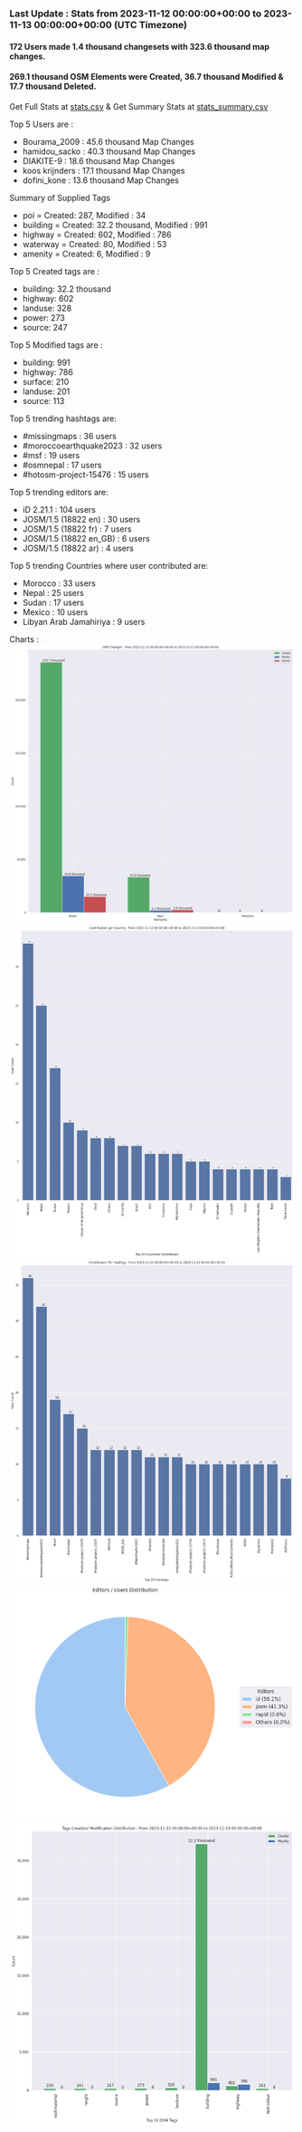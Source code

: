 ### Last Update : Stats from 2023-11-12 00:00:00+00:00 to 2023-11-13 00:00:00+00:00 (UTC Timezone)

#### 172 Users made 1.4 thousand changesets with 323.6 thousand map changes.
#### 269.1 thousand OSM Elements were Created, 36.7 thousand Modified & 17.7 thousand Deleted.
Get Full Stats at [stats.csv](/stats/hotosm/Daily/stats.csv)
 & Get Summary Stats at [stats_summary.csv](/stats/hotosm/Daily/stats_summary.csv)

Top 5 Users are : 
- Bourama_2009 : 45.6 thousand Map Changes
- hamidou_sacko : 40.3 thousand Map Changes
- DIAKITE-9 : 18.6 thousand Map Changes
- koos krijnders : 17.1 thousand Map Changes
- dofini_kone : 13.6 thousand Map Changes

Summary of Supplied Tags
- poi = Created: 287, Modified : 34
- building = Created: 32.2 thousand, Modified : 991
- highway = Created: 602, Modified : 786
- waterway = Created: 80, Modified : 53
- amenity = Created: 6, Modified : 9


Top 5 Created tags are :
- building: 32.2 thousand
- highway: 602
- landuse: 328
- power: 273
- source: 247


Top 5 Modified tags are :
- building: 991
- highway: 786
- surface: 210
- landuse: 201
- source: 113


Top 5 trending hashtags are:
- #missingmaps : 36 users
- #moroccoearthquake2023 : 32 users
- #msf : 19 users
- #osmnepal : 17 users
- #hotosm-project-15476 : 15 users


Top 5 trending editors are:
- iD 2.21.1 : 104 users
- JOSM/1.5 (18822 en) : 30 users
- JOSM/1.5 (18822 fr) : 7 users
- JOSM/1.5 (18822 en_GB) : 6 users
- JOSM/1.5 (18822 ar) : 4 users


Top 5 trending Countries where user contributed are:
- Morocco : 33 users
- Nepal : 25 users
- Sudan : 17 users
- Mexico : 10 users
- Libyan Arab Jamahiriya : 9 users


 Charts : 
![Alt text](./stats_osm_changes.png) 
![Alt text](./stats_users_per_country.png) 
![Alt text](./stats_users_per_hashtag.png) 
![Alt text](./stats_editors_pie_chart.png) 
![Alt text](./stats_tags.png) 
